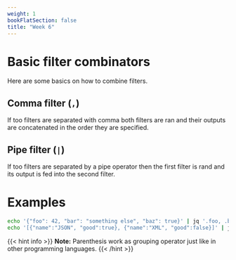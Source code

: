 ```yaml
---
weight: 1
bookFlatSection: false
title: "Week 6"
---
```


# Basic filter combinators
Here are some basics on how to combine filters.

## Comma filter (`,`)
If too filters are separated with comma both filters are ran and their outputs are concatenated in the order they are specified.

## Pipe filter (`|`)
If too filters are separated by a pipe operator then the first filter is rand and its output is fed into the second filter.

# Examples
```bash
echo '{"foo": 42, "bar": "something else", "baz": true}' | jq '.foo, .bar' # [42, "something else"]
echo '[{"name":"JSON", "good":true}, {"name":"XML", "good":false}]' | jq '.[] | .name' # ["JSON", "XML"]
```
{{< hint info >}}
**Note:** Parenthesis work as grouping operator just like in other programming languages.
{{< /hint >}}

